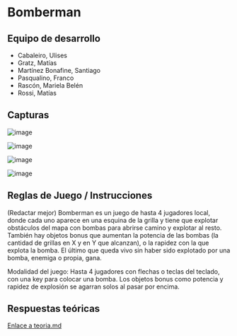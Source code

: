 # Bomberman

## Equipo de desarrollo

- Cabaleiro, Ulises
- Gratz, Matías
- Martínez Bonafine, Santiago
- Pasqualino, Franco
- Rascón, Mariela Belén
- Rossi, Matías

## Capturas
![image](https://user-images.githubusercontent.com/72177829/139637502-c7c630bc-5305-4a63-aeb8-2431aa75551a.png)

![image](https://user-images.githubusercontent.com/72177829/139638166-5d44c8bc-e2d4-4a1c-aeca-13f236e23404.png)

![image](https://user-images.githubusercontent.com/72177829/139638642-38a94081-509b-4676-9b1f-c0c71cf79df8.png)

![image](https://user-images.githubusercontent.com/72177829/139637463-942e565f-d13c-4b9c-8bc4-48b5fcc9f067.png)

## Reglas de Juego / Instrucciones

(Redactar mejor)
Bomberman es un juego de hasta 4 jugadores local, donde cada uno aparece en una esquina de la grilla y tiene que explotar obstáculos del mapa con bombas para abrirse camino y explotar al resto. También hay objetos bonus que aumentan la potencia de las bombas (la cantidad de grillas en X y en Y que alcanzan), o la rapidez con la que explota la bomba. El último que queda vivo sin haber sido explotado por una bomba, enemiga o propia, gana.

Modalidad del juego: Hasta 4 jugadores con flechas o teclas del teclado, con una key para colocar una bomba. Los objetos bonus como potencia y rapidez de explosión se agarran solos al pasar por encima.

## Respuestas teóricas

[Enlace a teoria.md](https://github.com/pdepjm/2021-o-tpi-juego-programamertos/blob/master/teoria/teoria.md)
